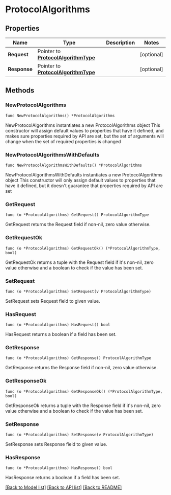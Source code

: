 # ProtocolAlgorithms

## Properties

Name | Type | Description | Notes
------------ | ------------- | ------------- | -------------
**Request** | Pointer to [**ProtocolAlgorithmType**](ProtocolAlgorithmType.md) |  | [optional] 
**Response** | Pointer to [**ProtocolAlgorithmType**](ProtocolAlgorithmType.md) |  | [optional] 

## Methods

### NewProtocolAlgorithms

`func NewProtocolAlgorithms() *ProtocolAlgorithms`

NewProtocolAlgorithms instantiates a new ProtocolAlgorithms object
This constructor will assign default values to properties that have it defined,
and makes sure properties required by API are set, but the set of arguments
will change when the set of required properties is changed

### NewProtocolAlgorithmsWithDefaults

`func NewProtocolAlgorithmsWithDefaults() *ProtocolAlgorithms`

NewProtocolAlgorithmsWithDefaults instantiates a new ProtocolAlgorithms object
This constructor will only assign default values to properties that have it defined,
but it doesn't guarantee that properties required by API are set

### GetRequest

`func (o *ProtocolAlgorithms) GetRequest() ProtocolAlgorithmType`

GetRequest returns the Request field if non-nil, zero value otherwise.

### GetRequestOk

`func (o *ProtocolAlgorithms) GetRequestOk() (*ProtocolAlgorithmType, bool)`

GetRequestOk returns a tuple with the Request field if it's non-nil, zero value otherwise
and a boolean to check if the value has been set.

### SetRequest

`func (o *ProtocolAlgorithms) SetRequest(v ProtocolAlgorithmType)`

SetRequest sets Request field to given value.

### HasRequest

`func (o *ProtocolAlgorithms) HasRequest() bool`

HasRequest returns a boolean if a field has been set.

### GetResponse

`func (o *ProtocolAlgorithms) GetResponse() ProtocolAlgorithmType`

GetResponse returns the Response field if non-nil, zero value otherwise.

### GetResponseOk

`func (o *ProtocolAlgorithms) GetResponseOk() (*ProtocolAlgorithmType, bool)`

GetResponseOk returns a tuple with the Response field if it's non-nil, zero value otherwise
and a boolean to check if the value has been set.

### SetResponse

`func (o *ProtocolAlgorithms) SetResponse(v ProtocolAlgorithmType)`

SetResponse sets Response field to given value.

### HasResponse

`func (o *ProtocolAlgorithms) HasResponse() bool`

HasResponse returns a boolean if a field has been set.


[[Back to Model list]](../README.md#documentation-for-models) [[Back to API list]](../README.md#documentation-for-api-endpoints) [[Back to README]](../README.md)


